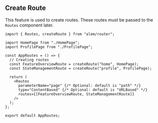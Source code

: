 ## Create Route

This feature is used to create routes. These routes must be passed to the `Routes` component later.

```tsx
import { Routes, createRoute } from "alem/router";

import HomePage from "./HomePage";
import ProfilePage from "./ProfilePage";

const AppRoutes = () => {
  // Creating routes
  const FeatureOverviewRoute = createRoute("home", HomePage);
  const StateManagementRoute = createRoute("profile", ProfilePage);

  return (
    <Routes
      parameterName="page" {/* Optional: default is "path" */}
      type="ContentBased" {/* Optional: default is "URLBased" */}
      routes={[FeatureOverviewRoute, StateManagementRoute]}
    />
  );
};

export default AppRoutes;
```
